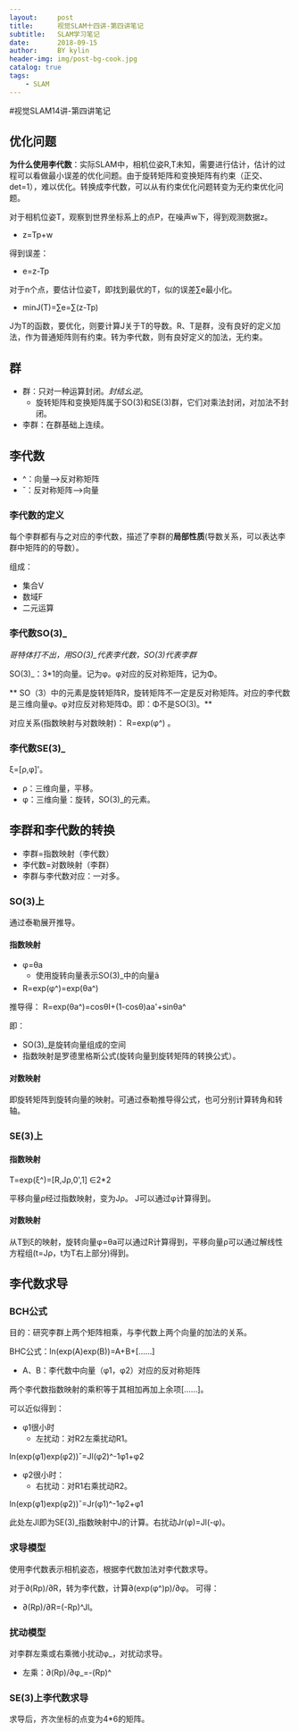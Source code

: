 ```yaml
---
layout:     post
title:      视觉SLAM十四讲-第四讲笔记
subtitle:   SLAM学习笔记
date:       2018-09-15
author:     BY kylin
header-img: img/post-bg-cook.jpg
catalog: true
tags:
    - SLAM
---
```

#视觉SLAM14讲-第四讲笔记
## 优化问题
**为什么使用李代数**：实际SLAM中，相机位姿R,T未知，需要进行估计，估计的过程可以看做最小误差的优化问题。由于旋转矩阵和变换矩阵有约束（正交、det=1），难以优化。转换成李代数，可以从有约束优化问题转变为无约束优化问题。

对于相机位姿T，观察到世界坐标系上的点P，在噪声w下，得到观测数据z。

* z=Tp+w

得到误差：
* e=z-Tp

对于n个点，要估计位姿T，即找到最优的T，似的误差∑e最小化。
* minJ(T)=∑e=∑(z-Tp)

J为T的函数，要优化，则要计算J关于T的导数。R、T是群，没有良好的定义加法，作为普通矩阵则有约束。转为李代数，则有良好定义的加法，无约束。

## 群
* 群：只对一种运算封闭。*封结幺逆*。
    * 旋转矩阵和变换矩阵属于SO(3)和SE(3)群，它们对乘法封闭，对加法不封闭。
* 李群：在群基础上连续。

## 李代数
* ^：向量——>反对称矩阵
* ˇ：反对称矩阵——>向量

### 李代数的定义
每个李群都有与之对应的李代数，描述了李群的**局部性质**(导数关系，可以表达李群中矩阵的的导数）。

组成：

* 集合V
* 数域F
* 二元运算

### 李代数SO(3)_
*哥特体打不出，用SO(3)_代表李代数，SO(3)代表李群*

SO(3)_：3*1的向量。记为φ。φ对应的反对称矩阵，记为Φ。

** SO（3）中的元素是旋转矩阵R，旋转矩阵不一定是反对称矩阵。对应的李代数是三维向量φ。φ对应反对称矩阵Φ。即：Φ不是SO(3)。**

对应关系(指数映射与对数映射)：
R=exp(φ^) 。

### 李代数SE(3)_
ξ=[ρ,φ]'。
* ρ：三维向量，平移。
* φ：三维向量：旋转，SO(3)_的元素。

## 李群和李代数的转换
* 李群=指数映射（李代数） 
* 李代数=对数映射（李群）
* 李群与李代数对应：一对多。
### SO(3)上
通过泰勒展开推导。

#### 指数映射
* φ=θa
    * 使用旋转向量表示SO(3)_中的向量ã
* R=exp(φ^)=exp(θa^)

推导得：
R=exp(θa^)=cosθI+(1-cosθ)aa'+sinθa^

即：

 * SO(3)_是旋转向量组成的空间
 * 指数映射是罗德里格斯公式(旋转向量到旋转矩阵的转换公式）。

#### 对数映射
即旋转矩阵到旋转向量的映射。可通过泰勒推导得公式，也可分别计算转角和转轴。

### SE(3)上
#### 指数映射
T=exp(ξ^)=[R,Jρ,0',1] ∈2*2

平移向量ρ经过指数映射，变为Jρ。
J可以通过φ计算得到。
#### 对数映射
从T到ξ的映射，旋转向量φ=θa可以通过R计算得到，平移向量ρ可以通过解线性方程组(t=Jρ，t为T右上部分)得到。

## 李代数求导
### BCH公式
目的：研究李群上两个矩阵相乘，与李代数上两个向量的加法的关系。

BHC公式：ln(exp(A)exp(B))=A+B+[……]
* A、B：李代数中向量（φ1，φ2）对应的反对称矩阵

两个李代数指数映射的乘积等于其相加再加上余项[……]。

可以近似得到：
* φ1很小时
    * 左扰动：对R2左乘扰动R1。

ln(exp(φ1)exp(φ2))ˇ=Jl(φ2)^-1φ1+φ2

* φ2很小时：
    * 右扰动：对R1右乘扰动R2。

ln(exp(φ1)exp(φ2))ˇ=Jr(φ1)^-1φ2+φ1

此处左Jl即为SE(3)_指数映射中J的计算。右扰动Jr(φ)=Jl(-φ)。

### 求导模型
使用李代数表示相机姿态，根据李代数加法对李代数求导。

对于∂(Rp)/∂R，转为李代数，计算∂(exp(φ^)p)/∂φ。
可得：
* ∂(Rp)/∂R=(-Rp)^Jl。

### 扰动模型
对李群左乘或右乘微小扰动φ_，对扰动求导。
* 左乘：∂(Rp)/∂φ_=-(Rp)^

### SE(3)上李代数求导

求导后，齐次坐标的点变为4*6的矩阵。

